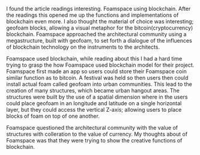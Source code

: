 I found the article readings interesting. Foamspace using blockchain. After the readings this opened me up the functions and implementations of blockchain even more. I also thought the material of choice was interesting; geofoam blocks, allowing  a visual metaphor for the bitcoin(cryptocurrency) blockchain. Foamspace approached the architectural community using a megastructure, built with geofoam, to set forth a dialogue of the influences of blockchain technology on the instruments to the architects. 

Foamspace used blockchain, while reading about this I had a hard time trying to grasp the how Foamspace used blockchain model for their project. Foamspace first made an app so users could store their Foamspace coin similar function as to bitcoin. A festival was held so then users then could install actual foam called geofoam into urban communities. This lead to the creation of many structures, which became urban hangout areas. The structures were built by the use of a spatial dimension where in the users could place geofoam in an longitude and latitude on a single horizontal layer, but they could access the vertical Z-axis; allowing users to place blocks of foam on top of one another.

Foamspace questioned the architectural community with the value of structures with colleration to the value of currency. My thoughts about of Foamspace was that they were trying to show the creative functions of blockchain. 
